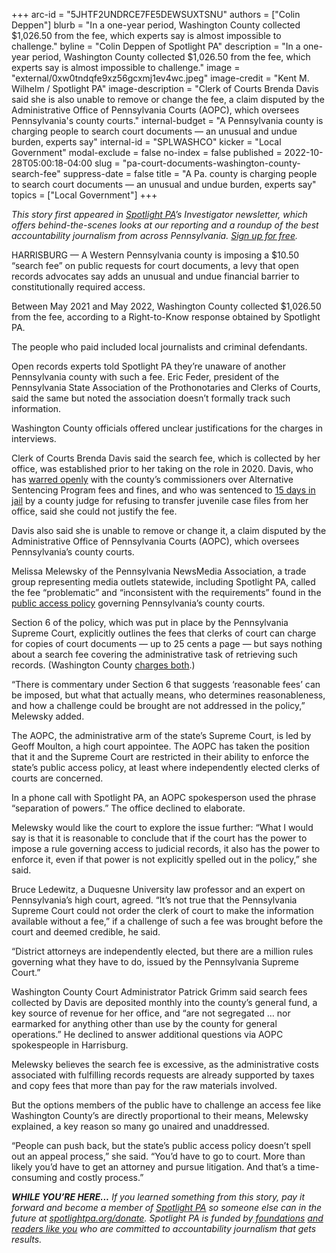 +++
arc-id = "5JHTF2UNDRCE7FE5DEWSUXTSNU"
authors = ["Colin Deppen"]
blurb = "In a one-year period, Washington County collected $1,026.50 from the fee, which experts say is almost impossible to challenge."
byline = "Colin Deppen of Spotlight PA"
description = "In a one-year period, Washington County collected $1,026.50 from the fee, which experts say is almost impossible to challenge."
image = "external/0xw0tndqfe9xz56gcxmj1ev4wc.jpeg"
image-credit = "Kent M. Wilhelm / Spotlight PA"
image-description = "Clerk of Courts Brenda Davis said she is also unable to remove or change the fee, a claim disputed by the Administrative Office of Pennsylvania Courts (AOPC), which oversees Pennsylvania's county courts."
internal-budget = "A Pennsylvania county is charging people to search court documents — an unusual and undue burden, experts say"
internal-id = "SPLWASHCO"
kicker = "Local Government"
modal-exclude = false
no-index = false
published = 2022-10-28T05:00:18-04:00
slug = "pa-court-documents-washington-county-search-fee"
suppress-date = false
title = "A Pa. county is charging people to search court documents — an unusual and undue burden, experts say"
topics = ["Local Government"]
+++

<i>This story first appeared in </i><a href="https://www.spotlightpa.org/"><i>Spotlight PA</i></a><i>’s Investigator newsletter, which offers behind-the-scenes looks at our reporting and a roundup of the best accountability journalism from across Pennsylvania. </i><a href="https://www.spotlightpa.org/newsletters"><i>Sign up for free</i></a><i>.</i>

HARRISBURG — A Western Pennsylvania county is imposing a $10.50 “search fee” on public requests for court documents, a levy that open records advocates say adds an unusual and undue financial barrier to constitutionally required access.

Between May 2021 and May 2022, Washington County collected $1,026.50 from the fee, according to a Right-to-Know response obtained by Spotlight PA.

The people who paid included local journalists and criminal defendants.

<script src="https://www.spotlightpa.org/embed.js" async></script><div data-spl-embed-version="1" data-spl-src="https://www.spotlightpa.org/embeds/newsletter/"></div>

Open records experts told Spotlight PA they’re unaware of another Pennsylvania county with such a fee. Eric Feder, president of the Pennsylvania State Association of the Prothonotaries and Clerks of Courts, said the same but noted the association doesn’t formally track such information.

Washington County officials offered unclear justifications for the charges in interviews.

Clerk of Courts Brenda Davis said the search fee, which is collected by her office, was established prior to her taking on the role in 2020. Davis, who has <a href="https://www.wtae.com/article/pennsylvania-auditor-general-cites-misuse-of-alternative-sentencing-program-by-washington-county-judges/36702824">warred openly</a> with the county’s commissioners over Alternative Sentencing Program fees and fines, and who was sentenced to <a href="https://web.archive.org/20221028192250/https://observer-reporter.com/news/localnews/clerk-of-courts-davis-held-in-contempt-sentenced-to-jail/article_c1ea70a8-1423-11ed-9bba-0ff36ad859bd.html">15 days in jail</a> by a county judge for refusing to transfer juvenile case files from her office, said she could not justify the fee.

Davis also said she is unable to remove or change it, a claim disputed by the Administrative Office of Pennsylvania Courts (AOPC), which oversees Pennsylvania’s county courts.

Melissa Melewsky of the Pennsylvania NewsMedia Association, a trade group representing media outlets statewide, including Spotlight PA, called the fee “problematic” and “inconsistent with the requirements” found in the <a href="https://www.pacourts.us/Storage/media/pdfs/20211230/165101-publicrecordspolicy2022.pdf">public access policy</a> governing Pennsylvania’s county courts.

Section 6 of the policy, which was put in place by the Pennsylvania Supreme Court, explicitly outlines the fees that clerks of court can charge for copies of court documents — up to 25 cents a page — but says nothing about a search fee covering the administrative task of retrieving such records. (Washington County <a href="https://www.washingtoncourts.us/DocumentCenter/View/137/Clerk-of-Courts-Fee-Bill-PDF">charges both</a>.)

“There is commentary under Section 6 that suggests ‘reasonable fees’ can be imposed, but what that actually means, who determines reasonableness, and how a challenge could be brought are not addressed in the policy,” Melewsky added.

The AOPC, the administrative arm of the state’s Supreme Court, is led by Geoff Moulton, a high court appointee. The AOPC has taken the position that it and the Supreme Court are restricted in their ability to enforce the state’s public access policy, at least where independently elected clerks of courts are concerned.

In a phone call with Spotlight PA, an AOPC spokesperson used the phrase “separation of powers.” The office declined to elaborate.

Melewsky would like the court to explore the issue further: “What I would say is that it is reasonable to conclude that if the court has the power to impose a rule governing access to judicial records, it also has the power to enforce it, even if that power is not explicitly spelled out in the policy,” she said.

Bruce Ledewitz, a Duquesne University law professor and an expert on Pennsylvania’s high court, agreed. “It’s not true that the Pennsylvania Supreme Court could not order the clerk of court to make the information available without a fee,” if a challenge of such a fee was brought before the court and deemed credible, he said.

“District attorneys are independently elected, but there are a million rules governing what they have to do, issued by the Pennsylvania Supreme Court.”

Washington County Court Administrator Patrick Grimm said search fees collected by Davis are deposited monthly into the county’s general fund, a key source of revenue for her office, and “are not segregated … nor earmarked for anything other than use by the county for general operations.” He declined to answer additional questions via AOPC spokespeople in Harrisburg.

<script src="https://www.spotlightpa.org/embed.js" async></script><div data-spl-embed-version="1" data-spl-src="https://www.spotlightpa.org/embeds/donate/"></div>

Melewsky believes the search fee is excessive, as the administrative costs associated with fulfilling records requests are already supported by taxes and copy fees that more than pay for the raw materials involved.

But the options members of the public have to challenge an access fee like Washington County’s are directly proportional to their means, Melewsky explained, a key reason so many go unaired and unaddressed.

“People can push back, but the state’s public access policy doesn’t spell out an appeal process,” she said. “You’d have to go to court. More than likely you’d have to get an attorney and pursue litigation. And that’s a time-consuming and costly process.”

<i><b>WHILE YOU’RE HERE...</b></i><i> If you learned something from this story, pay it forward and become a member of </i><a href="https://www.spotlightpa.org/"><i>Spotlight PA</i></a><i> so someone else can in the future at </i><a href="https://www.spotlightpa.org/donate"><i>spotlightpa.org/donate</i></a><i>. Spotlight PA is funded by</i><a href="https://www.spotlightpa.org/support"><i> foundations</i></a><i> </i><a href="https://www.spotlightpa.org/support"><i>and readers like you</i></a><i> who are committed to accountability journalism that gets results.</i>

